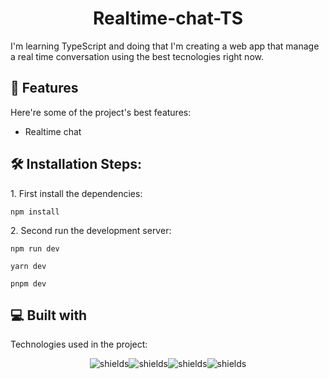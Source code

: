 <h1 align="center" id="title">Realtime-chat-TS</h1>

<p id="description">I'm learning TypeScript and doing that I'm creating a web app that manage a real time conversation using the best tecnologies right now.</p>
  
<h2>🧐 Features</h2>

Here're some of the project's best features:

*   Realtime chat

<h2>🛠️ Installation Steps:</h2>

<p>1. First install the dependencies:</p>

```
npm install
```

<p>2. Second run the development server:</p>

```
npm run dev
```

```
yarn dev
```

```
pnpm dev
```

  
  
<h2>💻 Built with</h2>

Technologies used in the project:

<p align="center"><img src="https://img.shields.io/badge/Next-black?style=for-the-badge&amp;logo=next.js&amp;logoColor=white" alt="shields"><img src="https://img.shields.io/badge/typescript-%23007ACC.svg?style=for-the-badge&amp;logo=typescript&amp;logoColor=white" alt="shields"><img src="https://img.shields.io/badge/tailwindcss-%2338B2AC.svg?style=for-the-badge&amp;logo=tailwind-css&amp;logoColor=white" alt="shields"><img src="https://img.shields.io/badge/redis-%23DD0031.svg?style=for-the-badge&amp;logo=redis&amp;logoColor=white" alt="shields"></p>

